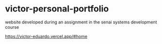 # victor-personal-portfolio

website developed during an assignment in the senai systems development course

https://victor-eduardo.vercel.app/#home
